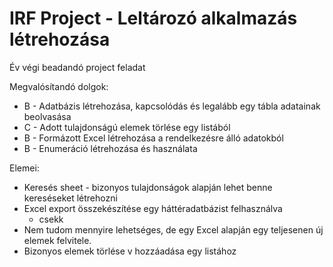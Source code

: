 # IRF Project - Leltározó alkalmazás létrehozása
Év végi beadandó project feladat

Megvalósítandó dolgok: 
* B -  Adatbázis létrehozása, kapcsolódás és legalább egy tábla adatainak beolvasása
* C -  Adott tulajdonságú elemek törlése egy listából
* B -  Formázott Excel létrehozása a rendelkezésre álló adatokból
* B -  Enumeráció létrehozása és használata

Elemei:
* Keresés sheet - bizonyos tulajdonságok alapján lehet benne kereséseket létrehozni
* Excel export összekészítése egy háttéradatbázist felhasználva
  * csekk
* Nem tudom mennyire lehetséges, de egy Excel alapján egy teljesenen új elemek felvitele.
* Bizonyos elemek törlése v hozzáadása egy listához


